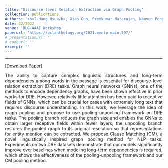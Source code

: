 ```yaml
---
title: "Discourse-level Relation Extraction via Graph Pooling"
collection: publications
Authors: '<b>I-Hung Hsu</b>, Xiao Guo, Premkumar Natarajan, Nanyun Peng.'
date: 02/2022
venue: 'DLG-AAAI Workshop'
paperurl: 'https://aclanthology.org/2021.emnlp-main.597/'
# presentationurl: ''
# codeurl: ''
excerpt: ''
---
```

---
<a href='https://arxiv.org/abs/2101.00124' target="_blank">[Download Paper]</a>

<p align="justify">
The ability to capture complex linguistic structures and long-term dependencies among words in the passage is essential for discourse-level relation extraction (DRE) tasks. Graph neural networks (GNNs), one of the methods to encode dependency graphs, have been shown effective in prior works for DRE. However, relatively little attention has been paid to receptive fields of GNNs, which can be crucial for cases with extremely long text that requires discourse understanding. In this work, we leverage the idea of graph pooling and propose to use pooling-unpooling framework on DRE tasks. The pooling branch reduces the graph size and enables the GNNs to obtain larger receptive fields within fewer layers; the unpooling branch restores the pooled graph to its original resolution so that representations for entity mention can be extracted. We propose Clause Matching (CM), a novel linguistically inspired graph pooling method for NLP tasks. Experiments on two DRE datasets demonstrate that our models significantly improve over baselines when modeling long-term dependencies is required, which shows the effectiveness of the pooling-unpooling framework and our CM pooling method.
</p>
